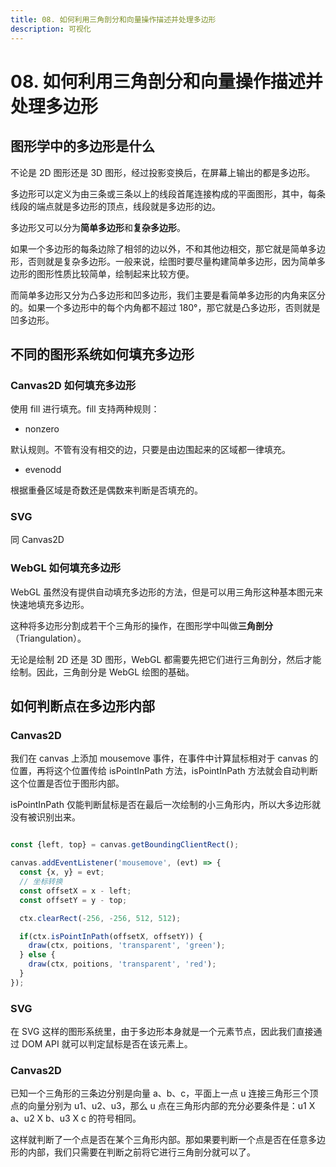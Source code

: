 ```yaml
---
title: 08. 如何利用三角剖分和向量操作描述并处理多边形
description: 可视化
---
```


# 08. 如何利用三角剖分和向量操作描述并处理多边形

## 图形学中的多边形是什么

不论是 2D 图形还是 3D 图形，经过投影变换后，在屏幕上输出的都是多边形。

多边形可以定义为由三条或三条以上的线段首尾连接构成的平面图形，其中，每条线段的端点就是多边形的顶点，线段就是多边形的边。

多边形又可以分为**简单多边形**和**复杂多边形**。

如果一个多边形的每条边除了相邻的边以外，不和其他边相交，那它就是简单多边形，否则就是复杂多边形。一般来说，绘图时要尽量构建简单多边形，因为简单多边形的图形性质比较简单，绘制起来比较方便。

而简单多边形又分为凸多边形和凹多边形，我们主要是看简单多边形的内角来区分的。如果一个多边形中的每个内角都不超过 180°，那它就是凸多边形，否则就是凹多边形。

## 不同的图形系统如何填充多边形

### Canvas2D 如何填充多边形

使用 fill 进行填充。fill 支持两种规则：

* nonzero

默认规则。不管有没有相交的边，只要是由边围起来的区域都一律填充。

* evenodd

根据重叠区域是奇数还是偶数来判断是否填充的。

### SVG

同 Canvas2D

### WebGL 如何填充多边形

WebGL 虽然没有提供自动填充多边形的方法，但是可以用三角形这种基本图元来快速地填充多边形。

这种将多边形分割成若干个三角形的操作，在图形学中叫做**三角剖分**（Triangulation）。

无论是绘制 2D 还是 3D 图形，WebGL 都需要先把它们进行三角剖分，然后才能绘制。因此，三角剖分是 WebGL 绘图的基础。

## 如何判断点在多边形内部

### Canvas2D

我们在 canvas 上添加 mousemove 事件，在事件中计算鼠标相对于 canvas 的位置，再将这个位置传给 isPointInPath 方法，isPointInPath 方法就会自动判断这个位置是否位于图形内部。

isPointInPath 仅能判断鼠标是否在最后一次绘制的小三角形内，所以大多边形就没有被识别出来。

```js

const {left, top} = canvas.getBoundingClientRect();

canvas.addEventListener('mousemove', (evt) => {
  const {x, y} = evt;
  // 坐标转换
  const offsetX = x - left;
  const offsetY = y - top;

  ctx.clearRect(-256, -256, 512, 512);

  if(ctx.isPointInPath(offsetX, offsetY)) {
    draw(ctx, poitions, 'transparent', 'green');
  } else {
    draw(ctx, poitions, 'transparent', 'red');
  }
});
```

### SVG

在 SVG 这样的图形系统里，由于多边形本身就是一个元素节点，因此我们直接通过 DOM API 就可以判定鼠标是否在该元素上。

### Canvas2D

已知一个三角形的三条边分别是向量 a、b、c，平面上一点 u 连接三角形三个顶点的向量分别为 u1、u2、u3，那么 u 点在三角形内部的充分必要条件是：u1 X a、u2 X b、u3 X c 的符号相同。

这样就判断了一个点是否在某个三角形内部。那如果要判断一个点是否在任意多边形的内部，我们只需要在判断之前将它进行三角剖分就可以了。
